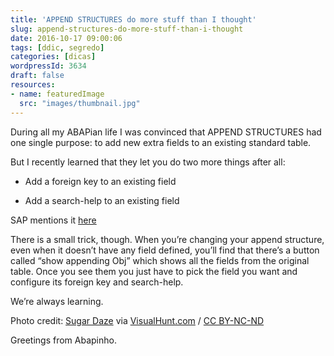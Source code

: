 ```yaml
---
title: 'APPEND STRUCTURES do more stuff than I thought'
slug: append-structures-do-more-stuff-than-i-thought
date: 2016-10-17 09:00:06
tags: [ddic, segredo]
categories: [dicas]
wordpressId: 3634
draft: false
resources:
- name: featuredImage
  src: "images/thumbnail.jpg"
---
```

During all my ABAPian life I was convinced that APPEND STRUCTURES had one single purpose: to add new extra fields to an existing standard table.

But I recently learned that they let you do two more things after all:

<!--more-->

  * Add a foreign key to an existing field

  * Add a search-help to an existing field

SAP mentions it [here][1]

There is a small trick, though. When you’re changing your append structure, even when it doesn’t have any field defined, you’ll find that there’s a button called “show appending Obj” which shows all the fields from the original table. Once you see them you just have to pick the field you want and configure its foreign key and search-help.

We’re always learning.

Photo credit: [Sugar Daze][2] via [VisualHunt.com][3] / [CC BY-NC-ND][4]

Greetings from Abapinho.

   [1]: https://help.sap.com/saphelp_nw73/helpdata/en/cf/21ebc9446011d189700000e8322d00/content.htm
   [2]: https://www.flickr.com/photos/catbeurnier/3114941639/
   [3]: https://visualhunt.com
   [4]: http://creativecommons.org/licenses/by-nc-nd/2.0/
